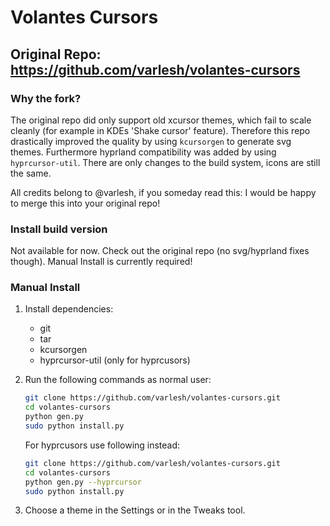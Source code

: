 # Volantes Cursors

## Original Repo: https://github.com/varlesh/volantes-cursors

### Why the fork?

The original repo did only support old xcursor themes, which fail to scale cleanly (for example in KDEs 'Shake cursor' feature).
Therefore this repo drastically improved the quality by using `kcursorgen` to generate svg themes.
Furthermore hyprland compatibility was added by using `hyprcursor-util`.
There are only changes to the build system, icons are still the same.

All credits belong to @varlesh, if you someday read this: I would be happy to merge this into your original repo!

### Install build version

Not available for now. Check out the original repo (no svg/hyprland fixes though).
Manual Install is currently required!

### Manual Install

1. Install dependencies:
   - git
   - tar
   - kcursorgen
   - hyprcursor-util (only for hyprcusors)

2. Run the following commands as normal user:

   ```bash
   git clone https://github.com/varlesh/volantes-cursors.git
   cd volantes-cursors
   python gen.py
   sudo python install.py
   ```

   For hyprcusors use following instead:

   ```bash
   git clone https://github.com/varlesh/volantes-cursors.git
   cd volantes-cursors
   python gen.py --hyprcursor
   sudo python install.py
   ```

3. Choose a theme in the Settings or in the Tweaks tool.
